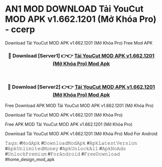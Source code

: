 # AN1 MOD DOWNLOAD Tải YouCut MOD APK v1.662.1201 (Mở Khóa Pro) - ccerp
Download Tải YouCut MOD APK v1.662.1201 (Mở Khóa Pro) Free Mod APK

<div align="center">
<h3>🔴 Download [Server1] 👉👉 <a href="https://apk-comot.site?title=Tải_YouCut_MOD_APK_v1.662.1201_(Mở_Khóa_Pro)">Tải YouCut MOD APK v1.662.1201 (Mở Khóa Pro) Mod Apk</a></h3><br>

<h3>🔴 Download [Server2] 👉👉 <a href="https://apk-comot.site?title=Tải_YouCut_MOD_APK_v1.662.1201_(Mở_Khóa_Pro)">Tải YouCut MOD APK v1.662.1201 (Mở Khóa Pro) Mod Apk</a></h3>
</div>


Free Download APK MOD Tải YouCut MOD APK v1.662.1201 (Mở Khóa Pro)

Download Tải YouCut MOD APK v1.662.1201 (Mở Khóa Pro) 

Free APK MOD Tải YouCut MOD APK v1.662.1201 (Mở Khóa Pro) 

Download Tải YouCut MOD APK v1.662.1201 (Mở Khóa Pro) Mod For Android

𝚃𝚊𝚐𝚜: #𝙼𝚘𝚍𝙰𝚙𝚔 #𝙳𝚘𝚠𝚗𝚕𝚘𝚊𝚍𝙼𝚘𝚍𝙰𝚙𝚔 #𝙰𝚙𝚔𝙻𝚊𝚝𝚎𝚜𝚝𝚅𝚎𝚛𝚜𝚒𝚘𝚗 #𝙰𝚙𝚔𝚄𝚗𝚕𝚒𝚖𝚒𝚝𝚎𝚍𝙼𝚘𝚗𝚎𝚢 #𝙰𝚙𝚔𝚄𝚗𝚕𝚘𝚌𝚔𝙰𝚕𝚕 #𝙰𝚙𝚔𝙽𝚘𝙰𝚍𝚜 #𝚄𝚗𝚕𝚘𝚌𝚔𝙿𝚛𝚎𝚖𝚒𝚞𝚖 #𝙵𝚘𝚛𝙰𝚗𝚍𝚛𝚘𝚒𝚍 #𝙵𝚛𝚎𝚎𝙳𝚘𝚠𝚗𝚕𝚘𝚊𝚍 #home_design_mod_apk